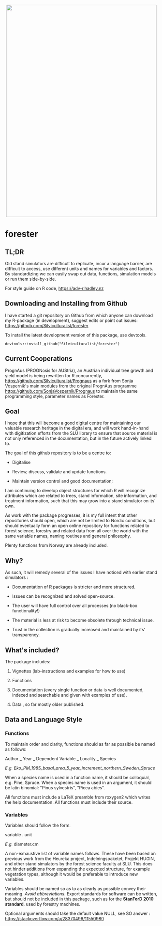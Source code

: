 <p align="center">
  <img width="497" height="700" src="https://user-images.githubusercontent.com/52540997/168085155-6f80ea54-b34d-47c3-a067-d5cc2674a93e.png">
</p>

# forester

## TL;DR

Old stand simulators are difficult to replicate, incur a language barrier, are difficult to access, use different units and names for variables and factors. By standardizing we can easily swap out data, functions, simulation models or run them side-by-side.

For style guide on R code, <https://adv-r.hadley.nz>

## Downloading and Installing from Github

I have started a git repository on Github from which anyone can download my R-package (in development), suggest edits or point out issues: <https://github.com/Silviculturalist/forester>

To install the latest development version of this package, use devtools.

```{r}
devtools::install_github("Silviculturalist/forester")
```

## Current Cooperations

PrognAus (PROGNosis for AUStria), an Austrian individual tree growth and yield model is being rewritten for R concurrently, <https://github.com/Silviculturalist/Prognaus> as a fork from Sonja Vospernik's main modules from the original PrognAus programme <https://github.com/SonjaVospernik/Prognaus> to maintain the same programming style, parameter names as Forester.

## Goal

I hope that this will become a good digital centre for maintaining our valuable research heritage in the digital era, and will work hand-in-hand with digitization efforts from the SLU library to ensure that source material is not only referenced in the documentation, but in the future actively linked to.

The goal of this github repository is to be a centre to:

-   Digitalise

-   Review, discuss, validate and update functions.

-   Maintain version control and good documentation;

I am continuing to develop object structures for which R will recognize attributes which are related to trees, stand information, site information, and treatment information, such that this may grow into a stand simulator on its' own.

As work with the package progresses, it is my full intent that other repositories should open, which are not be limited to Nordic conditions, but should eventually form an open online repository for functions related to forest science, forestry and related data from all over the world with the same variable names, naming routines and general philosophy.

Plenty functions from Norway are already included.

## Why?

As such, it will remedy several of the issues I have noticed with earlier stand simulators :

-   Documentation of R packages is stricter and more structured.

-   Issues can be recognized and solved open-source.

-   The user will have full control over all processes (no black-box functionality!)

-   The material is less at risk to become obsolete through technical issue.

-   Trust in the collection is gradually increased and maintained by its' transparency.

## What's included?

The package includes:

1.  Vignettes (lab-instructions and examples for how to use)

2.  Functions

3.  Documentation (every single function or data is well documented, indexed and searchable and given with examples of use).

4.  Data , so far mostly older published.

## Data and Language Style


### Functions

To maintain order and clarity, functions should as far as possible be named as follows:

Author \_ Year \_ Dependent Variable \_ Locality \_ Species

*E.g. Eko_PM_1985_basal_area_5\_year_increment_northern_Sweden_Spruce*

When a species name is used in a function name, it should be colloquial, e.g. Pine, Spruce. When a species name is used in an argument, it should be latin binomial: "Pinus sylvestris", "Picea abies".

All functions must include a LaTeX preamble from roxygen2 which writes the help documentation. All functions must include their source.

### Variables

Variables should follow the form:

variable . unit

*E.g.* diameter.cm

A non-exhaustive list of variable names follows. These have been based on previous work from the Heureka project, Indelningspaketet, Projekt HUGIN, and other stand simulators by the forest science faculty at SLU. This does not hinder additions from expanding the expected structure, for example vegetation types, although it would be preferable to introduce new variables.

Variables should be named so as to as clearly as possible convey their meaning. *Avoid abbreviations*. Export standards for software can be written, but should not be included in this package, such as for the **StanForD 2010 standard**, used by forestry machines.

Optional arguments should take the default value NULL, see SO answer : <https://stackoverflow.com/a/28370496/11550980>

